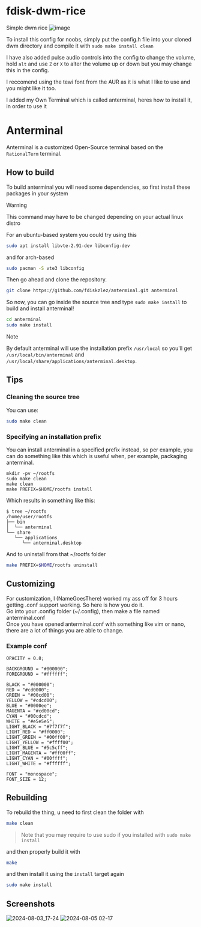 # fdisk-dwm-rice 
Simple dwm rice
![image](https://github.com/user-attachments/assets/b3400c2c-47c7-426f-88ef-455cce282fa3)

To install this config for noobs, simply put the config.h file into your cloned dwm directory and compile it with `sudo make install clean`

I have also added pulse audio controls into the config to change the volume, hold `alt` and use `Z` or `X` to alter the volume up or down but you may change this in the config.

I reccomend using the tewi font from the AUR as it is what I like to use and you might like it too.

I added my Own Terminal which is called anterminal, heres how to install it, in order to use it 
# Anterminal

Anterminal is a customized Open-Source terminal based on the `RationalTerm` terminal.

## How to build

To build anterminal you will need some dependencies, so first install these packages in your system

> [!WARNING]
> This command may have to be changed depending on your actual linux distro

For an ubuntu-based system you could try using this

```sh
sudo apt install libvte-2.91-dev libconfig-dev
```

and for arch-based

```sh 
sudo pacman -S vte3 libconfig
```

Then go ahead and clone the repository.

```sh
git clone https://github.com/fdiskzlez/anterminal.git anterminal
```

So now, you can go inside the source tree and type `sudo make install` to build and install
anterminal!

```sh
cd anterminal
sudo make install
```

> [!NOTE]
> By default anterminal will use the installation prefix `/usr/local` so you'll get
> `/usr/local/bin/anterminal` and `/usr/local/share/applications/anterminal.desktop`.

## Tips

### Cleaning the source tree

You can use:

```sh
sudo make clean
```

### Specifying an installation prefix

You can install anterminal in a specified prefix instead, so per example, you can do
something like this which is useful when, per example, packaging anterminal.

```
mkdir -pv ~/rootfs
sudo make clean
make clean
make PREFIX=$HOME/rootfs install
```

Which results in something like this:

```
$ tree ~/rootfs
/home/user/rootfs
├── bin
│  └── anterminal
└── share
   └── applications
      └── anterminal.desktop
```

And to uninstall from that ~/rootfs folder

```sh
make PREFIX=$HOME/rootfs uninstall
```

## Customizing

For customization, I (NameGoesThere) worked my ass off for 3 hours getting .conf support working. So here is how you do it. <br>
Go into your .config folder (~/.config), then make a file named anterminal.conf <br>
Once you have opened anterminal.conf with something like vim or nano, there are a lot of things you are able to change.

### Example conf
```
OPACITY = 0.8;

BACKGROUND = "#000000";
FOREGROUND = "#ffffff";

BLACK = "#000000";
RED = "#cd0000";
GREEN = "#00cd00";
YELLOW = "#cdcd00";
BLUE = "#0000ee";
MAGENTA = "#cd00cd";
CYAN = "#00cdcd";
WHITE = "#e5e5e5";
LIGHT_BLACK = "#7f7f7f";
LIGHT_RED = "#ff0000";
LIGHT_GREEN = "#00ff00";
LIGHT_YELLOW = "#ffff00";
LIGHT_BLUE = "#5c5cff";
LIGHT_MAGENTA = "#ff00ff";
LIGHT_CYAN = "#00ffff";
LIGHT_WHITE = "#ffffff";

FONT = "monospace";
FONT_SIZE = 12;
```

## Rebuilding
To rebuild the thing, u need to first clean the folder with

```sh
make clean
```

> Note that you may require to use sudo if you installed with `sudo make install`

and then properly build it with

```sh
make
```

and then install it using the `install` target again

```sh
sudo make install
```

## Screenshots

![2024-08-03_17-24](https://github.com/user-attachments/assets/cdb3ae81-6693-411f-8b46-41f18d681526)
![2024-08-05 02-17](https://i.imgur.com/po3TSox.png)
